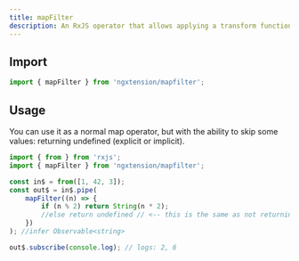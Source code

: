 ```yaml
---
title: mapFilter
description: An RxJS operator that allows applying a transform function to each value of the observable in (same as map), but with the ability to skip (filter out) some values if the function explicitly returns undefined or simply doesn't return anything for same code-path (implicit return undefined).
---
```


## Import

```typescript
import { mapFilter } from 'ngxtension/mapfilter';
```

## Usage

You can use it as a normal map operator, but with the ability to skip some values: returning undefined (explicit or implicit).

```typescript
import { from } from 'rxjs';
import { mapFilter } from 'ngxtension/mapfilter';

const in$ = from([1, 42, 3]);
const out$ = in$.pipe(
	mapFilter((n) => {
		if (n % 2) return String(n * 2);
		//else return undefined // <-- this is the same as not returning anything! In either case the even value is filtered out
	})
); //infer Observable<string>

out$.subscribe(console.log); // logs: 2, 6
```
